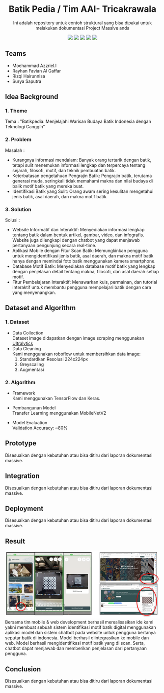 <h1 align="center">  Batik Pedia / Tim AAI- Tricakrawala </h1>


<p align="center"> 
Ini adalah repository untuk contoh struktural yang bisa dipakai untuk melakukan dokumentasi Project Massive anda
</p>

<div align="center">
    <!-- Your badges here -->
    <img src="https://img.shields.io/badge/python-3670A0?style=for-the-badge&logo=python&logoColor=ffdd54">
    <img src="https://img.shields.io/badge/jupyter-%23FA0F00.svg?style=for-the-badge&logo=jupyter&logoColor=white">
    <img src="https://img.shields.io/badge/flask-%23000.svg?style=for-the-badge&logo=flask&logoColor=white">
    <img src="https://img.shields.io/badge/TensorFlow-%23FF6F00.svg?style=for-the-badge&logo=TensorFlow&logoColor=white">
    <img src="https://img.shields.io/badge/Keras-%23D00000.svg?style=for-the-badge&logo=Keras&logoColor=white">
</div>

## Teams

- Moehammad Azzriel.I 
- Rayhan Favian Al Gaffar 
- Rizqi Hairunnisa 
- Surya Saputra

## Idea Background

### 1. Theme
Tema : "Batikpedia: Menjelajahi Warisan Budaya Batik Indonesia dengan Teknologi Canggih"

### 2. Problem
Masalah : 
- Kurangnya informasi mendalam: Banyak orang tertarik dengan batik, tetapi sulit menemukan informasi lengkap dan terpercaya tentang sejarah, filosofi, motif, dan teknik pembuatan batik.
- Keterbatasan pengetahuan Pengrajin Batik: Pengrajin batik, terutama generasi muda, seringkali tidak memahami makna dan nilai budaya di balik motif batik yang mereka buat. 
- Identifikasi Batik yang Sulit: Orang awam sering kesulitan mengetahui jenis batik, asal daerah, dan makna motif batik.


### 3. Solution
Solusi : 
- Website Informatif dan Interaktif: Menyediakan informasi lengkap tentang batik dalam bentuk artikel, gambar, video, dan infografis. Website juga dilengkapi dengan chatbot yang dapat menjawab pertanyaan pengunjung secara real-time.
- Aplikasi Mobile dengan Fitur Scan Batik: Memungkinkan pengguna untuk mengidentifikasi jenis batik, asal daerah, dan makna motif batik hanya dengan memindai foto batik menggunakan kamera smartphone.
- Database Motif Batik: Menyediakan database motif batik yang lengkap dengan penjelasan detail tentang makna, filosofi, dan asal daerah setiap motif.
- Fitur Pembelajaran Interaktif: Menawarkan kuis, permainan, dan tutorial interaktif untuk membantu pengguna mempelajari batik dengan cara yang menyenangkan.

## Dataset and Algorithm

### 1. Dataset
- Data Collection <br />
Dataset image didapatkan dengan image scraping menggunakan <a href=https://github.com/ultralytics/flickr_scraper>Ultralytics</a>
- Data Cleaning <br />
Kami menggunakan roboflow untuk membersihkan data image:
    1. Standardkan Resolusi 224x224px
    2. Greyscaling
    3. Augmentasi

### 2. Algorithm

- Framework <br />
Kami menggunakan TensorFlow dan Keras.

- Pembangunan Model <br />
Transfer Learning menggunakan MobileNetV2

- Model Evaluation <br />
Validation Accuracy: ~80%

## Prototype
Disesuaikan dengan kebutuhan atau bisa ditiru dari laporan dokumentasi massive.

## Integration
Disesuaikan dengan kebutuhan atau bisa ditiru dari laporan dokumentasi massive.

## Deployment
Disesuaikan dengan kebutuhan atau bisa ditiru dari laporan dokumentasi massive.

## Result
<img src="Preview  AI in Batik Pedia.png" alt="Alt text">
Bersama tim mobile & web development berhasil merealisasikan ide kami yakni membuat sebuah sistem identifikasi motif batik digital menggunakan aplikasi model dan sistem chatbot pada website untuk pengguna bertanya seputar batik di indonesia. Model berhasil diintegrasikan ke mobile dan web. Model berhasil mengidentifikasi motif batik yang di scan. Serta, chatbot dapat menjawab dan memberikan penjelasan dari pertanyaan pengguna.

## Conclusion
Disesuaikan dengan kebutuhan atau bisa ditiru dari laporan dokumentasi massive.
